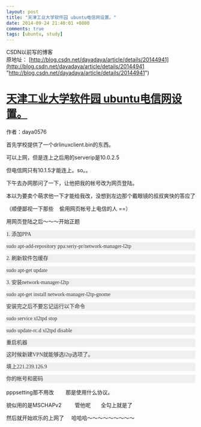 ```yaml
---
layout: post
title: "天津工业大学软件园 ubuntu电信网设置。"
date: 2014-09-24 21:40:01 +0800
comments: true
tags: [ubuntu, study]
---
```


CSDN以前写的博客   
原地址： [http://blog.csdn.net/dayadaya/article/details/20144941](http://blog.csdn.net/dayadaya/article/details/20144941 "http://blog.csdn.net/dayadaya/article/details/20144941")

<!--more-->
  
<h1>
        <span class="link_title"><a href="http://blog.csdn.net/dayadaya/article/details/20144941">
        天津工业大学软件园 ubuntu电信网设置。
        </a></span>
</h1>    
<div id="article_content" class="article_content">

<p>作者：daya0576 &nbsp; &nbsp; &nbsp; &nbsp; &nbsp; &nbsp;</p>
<p>首先学校提供了一个drlinuxclient.bin的东西。</p>
<p>可以上网，但是连上之后用的serverip是10.0.2.5</p>
<p>但电信网只有10.1.5才能连上。so。。</p>
<p>
</p>
<p>下午去办网那问了一下，让他把我的帐号改为网页登陆。</p>
<p>本以为要卖个萌求他一下才能给我改，没想到左边那个戴眼镜的叔叔爽快的答应了</p>
<p>（顺便鄙视一下那些 &nbsp; &nbsp;偷用网页帐号上电信的人 ==）</p>
<p>用网页登陆之后～～～开始正题</p>
<p></p>
<p style="margin-top:0px; margin-bottom:0.714285em; padding-top:0px; padding-bottom:0px; border:0px; line-height:22px; font-size:14px; color:rgb(51,51,51); font-family:tahoma,宋体; background-color:rgb(239,239,239)">
1. 添加PPA</p>
<p style="margin-top:0px; margin-bottom:0.714285em; padding-top:0px; padding-bottom:0px; border:0px; line-height:22px; font-size:14px; color:rgb(51,51,51); font-family:tahoma,宋体; background-color:rgb(239,239,239)">
sudo apt-add-repository ppa:seriy-pr/network-manager-l2tp</p>
<p style="margin-top:0px; margin-bottom:0.714285em; padding-top:0px; padding-bottom:0px; border:0px; line-height:22px; font-size:14px; color:rgb(51,51,51); font-family:tahoma,宋体; background-color:rgb(239,239,239)">
2. 刷新软件包缓存</p>
<p style="margin-top:0px; margin-bottom:0.714285em; padding-top:0px; padding-bottom:0px; border:0px; line-height:22px; font-size:14px; color:rgb(51,51,51); font-family:tahoma,宋体; background-color:rgb(239,239,239)">
sudo apt-get update</p>
<p style="margin-top:0px; margin-bottom:0.714285em; padding-top:0px; padding-bottom:0px; border:0px; line-height:22px; font-size:14px; color:rgb(51,51,51); font-family:tahoma,宋体; background-color:rgb(239,239,239)">
3. 安装network-manager-l2tp</p>
<p style="margin-top:0px; margin-bottom:0.714285em; padding-top:0px; padding-bottom:0px; border:0px; line-height:22px; font-size:14px; color:rgb(51,51,51); font-family:tahoma,宋体; background-color:rgb(239,239,239)">
sudo apt-get install network-manager-l2tp-gnome</p>
<p style="margin-top:0px; margin-bottom:0.714285em; padding-top:0px; padding-bottom:0px; border:0px; line-height:22px; font-size:14px; color:rgb(51,51,51); font-family:tahoma,宋体; background-color:rgb(239,239,239)">
安装完之后不要忘记运行以下命令</p>
<p style="margin-top:0px; margin-bottom:0.714285em; padding-top:0px; padding-bottom:0px; border:0px; line-height:22px; font-size:14px; color:rgb(51,51,51); font-family:tahoma,宋体; background-color:rgb(239,239,239)">
sudo service xl2tpd stop&nbsp;</p>
<p style="margin-top:0px; margin-bottom:0.714285em; padding-top:0px; padding-bottom:0px; border:0px; line-height:22px; font-size:14px; color:rgb(51,51,51); font-family:tahoma,宋体; background-color:rgb(239,239,239)">
sudo update-rc.d xl2tpd disable</p>
<p style="margin-top:0px; margin-bottom:0.714285em; padding-top:0px; padding-bottom:0px; border:0px; line-height:22px; font-size:14px; color:rgb(51,51,51); font-family:tahoma,宋体; background-color:rgb(239,239,239)">
重启机器</p>
<p style="margin-top:0px; margin-bottom:0.714285em; padding-top:0px; padding-bottom:0px; border:0px; line-height:22px; font-size:14px; color:rgb(51,51,51); font-family:tahoma,宋体; background-color:rgb(239,239,239)">

</p>
<p style="margin-top:0px; margin-bottom:0.714285em; padding-top:0px; padding-bottom:0px; border:0px; line-height:22px; font-size:14px; color:rgb(51,51,51); font-family:tahoma,宋体; background-color:rgb(239,239,239)">
这时候新建VPN就能够选l2tp选项了。 &nbsp;&nbsp;</p>
<p style="margin-top:0px; margin-bottom:0.714285em; padding-top:0px; padding-bottom:0px; border:0px; line-height:22px; font-size:14px; color:rgb(51,51,51); font-family:tahoma,宋体; background-color:rgb(239,239,239)">
填上221.239.126.9</p>
<p style="margin-top:0px; margin-bottom:0.714285em; padding-top:0px; padding-bottom:0px; border:0px; line-height:22px; font-size:14px; color:rgb(51,51,51); font-family:tahoma,宋体; background-color:rgb(239,239,239)">
你的帐号和密码</p>
<p>pppsetting那不用改 &nbsp; &nbsp; &nbsp; &nbsp;那是使用什么协议。</p>
<p>貌似用的是MSCHAPv2 &nbsp; &nbsp; &nbsp; &nbsp; 管他呢 &nbsp; &nbsp; &nbsp; 全勾上就是了</p>
<p>然后就开始欢乐的上网了 &nbsp; &nbsp; 哈哈哈～～～～～～～～～</p>
<p>
</p>
<p>
</p>
<p>
</p>
<p>
</p>
<p>
</p>
<p>
</p>

</div>



